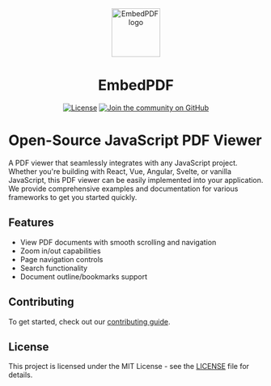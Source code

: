 <div align="center">
  <a href="https://wwww.embedpdf.com">
    <picture>
      <img alt="EmbedPDF logo" src="https://www.embedpdf.com/logo-192.png" height="96">
    </picture>
  </a>
  <h1>EmbedPDF</h1>

<a href="https://github.com/embedpdf/embed-pdf-viewer/blob/main/LICENSE"><img alt="License" src="https://img.shields.io/npm/l/@embedpdf/pdfium.svg?style=for-the-badge&labelColor=000000"></a>
<a href="https://github.com/embedpdf/embed-pdf-viewer/discussions"><img alt="Join the community on GitHub" src="https://img.shields.io/badge/Join%20the%20community-blueviolet.svg?style=for-the-badge&labelColor=000000"></a>

</div>

# Open-Source JavaScript PDF Viewer

A PDF viewer that seamlessly integrates with any JavaScript project. Whether you're building with React, Vue, Angular, Svelte, or vanilla JavaScript, this PDF viewer can be easily implemented into your application. We provide comprehensive examples and documentation for various frameworks to get you started quickly.

## Features

- View PDF documents with smooth scrolling and navigation
- Zoom in/out capabilities
- Page navigation controls
- Search functionality
- Document outline/bookmarks support

## Contributing

To get started, check out our [contributing guide](CONTRIBUTING.md).

## License

This project is licensed under the MIT License - see the [LICENSE](LICENSE) file for details.
